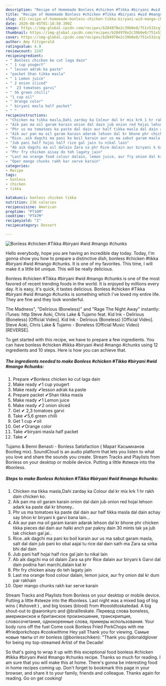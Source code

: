 ```yaml
---
description: "Recipe of Homemade Bonless #chicken #Tikka #biryani #wid #mango #chunks"
title: "Recipe of Homemade Bonless #chicken #Tikka #biryani #wid #mango #chunks"
slug: 415-recipe-of-homemade-bonless-chicken-tikka-biryani-wid-mango-chunks
date: 2020-08-05T01:18:50.390Z
image: https://img-global.cpcdn.com/recipes/b204978e2c39b0e0/751x532cq70/bonless-chicken-tikka-biryani-wid-mango-chunks-recipe-main-photo.jpg
thumbnail: https://img-global.cpcdn.com/recipes/b204978e2c39b0e0/751x532cq70/bonless-chicken-tikka-biryani-wid-mango-chunks-recipe-main-photo.jpg
cover: https://img-global.cpcdn.com/recipes/b204978e2c39b0e0/751x532cq70/bonless-chicken-tikka-biryani-wid-mango-chunks-recipe-main-photo.jpg
author: Amy Fitzgerald
ratingvalue: 4.9
reviewcount: 2247
recipeingredient:
- " Bonless chicken ko cut laga dain"
- " 1 cup yougert"
- " lesson adrak ka paste"
- "packet Shan tikka masla"
- " 1 Lemon juice"
- " 2 onion sliced"
- "  23 tomatoes garvi"
- " 56 green chilli"
- "1 cup oil"
- " Orange color"
- " biryani masla half packet"
- " "
recipeinstructions:
- "Chicken ma tikka masla,Dahi zarday ka Colour dal kr mix krk 1 hr rakh dain chicken ko."
- "Aik pan ma oil garam karain onion dal dain jub onion red hojai lehson adark ka paste dal kr bhoney.."
- "Phr us ma tomatoes ka paste dal dain aur half tikka masla dal dain achay say bhon kr biryani k garvi bana lain..."
- "Aik aur pan ma oil garam karain adarak lehson dal kr bhone phr chicken tikka pieces dal dain aur halki anch par pakny dain 30 mints tak ya jub tak chicken gal jai.."
- "Rice..aik dagchi ma pani ko boil karain aur us ma sabut garam masla, salt dal dain jub pani ko obal aajai tu rice dal dain sath ma Zara sa sirka bhi dal dain"
- "Jub pani half hojai half rice gal jain tu nikal lain"
- "Ab aik dagchi ma oil dalain Zara sa phr Rice dalain aur biryani k Garvi dal dain podina hari marchi,dalain kat kr"
- "Phr fry chicken aisay do teh lagaty jain"
- "Last ma orange food colour dalain, lemon juice, aur fry onion dal kr dum par rakhain"
- "Oper mango chunks rakh kar serve karain"
categories:
- Recipe
tags:
- bonless
- chicken
- tikka

katakunci: bonless chicken tikka 
nutrition: 236 calories
recipecuisine: American
preptime: "PT16M"
cooktime: "PT47M"
recipeyield: "2"
recipecategory: Dessert

---
```



![Bonless #chicken #Tikka #biryani #wid #mango #chunks](https://img-global.cpcdn.com/recipes/b204978e2c39b0e0/751x532cq70/bonless-chicken-tikka-biryani-wid-mango-chunks-recipe-main-photo.jpg)

Hello everybody, hope you are having an incredible day today. Today, I'm gonna show you how to prepare a distinctive dish, bonless #chicken #tikka #biryani #wid #mango #chunks. It is one of my favorites. This time, I will make it a little bit unique. This will be really delicious.

Bonless #chicken #Tikka #biryani #wid #mango #chunks is one of the most favored of recent trending foods in the world. It is enjoyed by millions every day. It is easy, it's quick, it tastes delicious. Bonless #chicken #Tikka #biryani #wid #mango #chunks is something which I've loved my entire life. They are fine and they look wonderful.

The Madness&#34;, &#34;Delirious (Boneless)&#34; and &#34;Rage The Night Away&#34; instantly: iTunes: http Steve Aoki, Chris Lake &amp; Tujamo feat. Kid Ink - Delirious (Boneless) [Official Video]. Kid Ink - Delirious (Boneless) [Official Video]. Steve Aoki, Chris Lake &amp; Tujamo - Boneless (Official Music Video) [REVERSE].


To get started with this recipe, we have to prepare a few ingredients. You can have bonless #chicken #tikka #biryani #wid #mango #chunks using 12 ingredients and 10 steps. Here is how you can achieve that.

<!--inarticleads1-->

##### The ingredients needed to make Bonless #chicken #Tikka #biryani #wid #mango #chunks:

1. Prepare  ✔Bonless chicken ko cut laga dain
1. Make ready  ✔1 cup yougert
1. Make ready  ✔lesson adrak ka paste
1. Prepare packet ✔Shan tikka masla
1. Make ready  ✔1 Lemon juice
1. Make ready  ✔2 onion sliced
1. Get  ✔ 2,3 tomatoes garvi
1. Take  ✔5,6 green chilli
1. Get 1 cup ✔oil
1. Get  ✔Orange color
1. Take  ✔biryani masla half packet
1. Take  ✔


Tujamo &amp; Benni Benasti - Bonless Satisfaction ( Марат Касымханов Bootleg mix). SoundCloud is an audio platform that lets you listen to what you love and share the sounds you create. Stream Tracks and Playlists from Bonless on your desktop or mobile device. Putting a little #steeze into the #bonless. 

<!--inarticleads2-->

##### Steps to make Bonless #chicken #Tikka #biryani #wid #mango #chunks:

1. Chicken ma tikka masla,Dahi zarday ka Colour dal kr mix krk 1 hr rakh dain chicken ko.
1. Aik pan ma oil garam karain onion dal dain jub onion red hojai lehson adark ka paste dal kr bhoney..
1. Phr us ma tomatoes ka paste dal dain aur half tikka masla dal dain achay say bhon kr biryani k garvi bana lain...
1. Aik aur pan ma oil garam karain adarak lehson dal kr bhone phr chicken tikka pieces dal dain aur halki anch par pakny dain 30 mints tak ya jub tak chicken gal jai..
1. Rice..aik dagchi ma pani ko boil karain aur us ma sabut garam masla, salt dal dain jub pani ko obal aajai tu rice dal dain sath ma Zara sa sirka bhi dal dain
1. Jub pani half hojai half rice gal jain tu nikal lain
1. Ab aik dagchi ma oil dalain Zara sa phr Rice dalain aur biryani k Garvi dal dain podina hari marchi,dalain kat kr
1. Phr fry chicken aisay do teh lagaty jain
1. Last ma orange food colour dalain, lemon juice, aur fry onion dal kr dum par rakhain
1. Oper mango chunks rakh kar serve karain


Stream Tracks and Playlists from Bonless on your desktop or mobile device. Putting a little #steeze into the #bonless. Last night was a mixed bag of big wins ( #shoveit ) , and big losses (blood) from #toooldtoskatedad. A big shout-out to @aaronkyro and @brailleskate. Перевод слова boneless, американское и британское произношение, транскрипция, словосочетания, однокоренные слова, примеры использования. Your body runs off the fuel Come cook Bonless Fried PorkChops with me #friedporkchops #cookwithme Hey yall Thank you for viewing. Самые новые твиты от mr bonless (@bonlesschiken): &#34;Thank you @donaldglover for being my top-streamed Artist of the Decade! 

So that's going to wrap it up with this exceptional food bonless #chicken #tikka #biryani #wid #mango #chunks recipe. Thanks so much for reading. I am sure that you will make this at home. There's gonna be interesting food in home recipes coming up. Don't forget to bookmark this page in your browser, and share it to your family, friends and colleague. Thanks again for reading. Go on get cooking!
